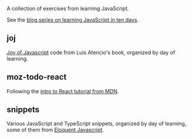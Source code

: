 
A collection of exercises from learning JavaScript.

See the [blog series on learning JavaScript in ten days](https://tkuriyama.github.io/javascript/2021/09/10/js-in-10-days-review.html).

## joj

[Joy of Javascript](https://github.com/JoyOfJavaScript?language=javascript) code from Luis Atencio's book, organized by day of learning.

## moz-todo-react

Following the [intro to React tutorial from MDN](https://developer.mozilla.org/en-US/docs/Learn/Tools_and_testing/Client-side_JavaScript_frameworks/React_todo_list_beginning#implementing_our_styles).

## snippets

Various JavaScript and TypeScript snippets, organized by day of learning, some of them from [Eloquent Javascript](https://eloquentjavascript.net/).

